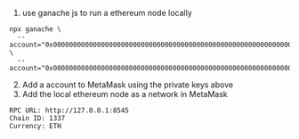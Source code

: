 1. use ganache js to run a ethereum node locally
```
npx ganache \
  --account="0x0000000000000000000000000000000000000000000000000000000000000001,1000000000000000000" \
  --account="0x0000000000000000000000000000000000000000000000000000000000000002,1000000000000000000"
```
2. Add a account to MetaMask using the private keys above
3. Add the local ethereum node as a network in MetaMask
```
RPC URL: http://127.0.0.1:8545
Chain ID: 1337
Currency: ETH